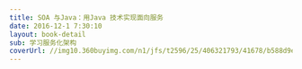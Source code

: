 ```yaml
---
title: SOA 与Java：用Java 技术实现面向服务
date: 2016-12-1 7:30:10
layout: book-detail
sub: 学习服务化架构
coverUrl: //img10.360buyimg.com/n1/jfs/t2596/25/406321793/41678/b588d9ec/571086deNac991dc7.jpg
---
```

